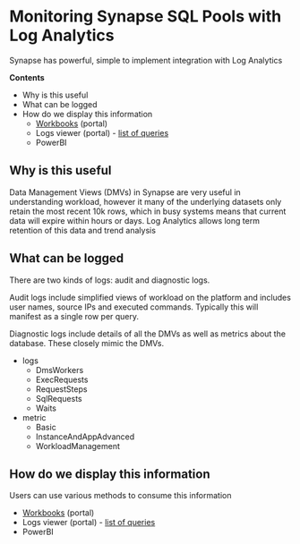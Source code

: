 # Monitoring Synapse SQL Pools with Log Analytics

Synapse has powerful, simple to implement integration with Log Analytics

**Contents**
- Why is this useful
- What can be logged
- How do we display this information
    - [Workbooks](./Workbooks/readme.md) (portal)
    - Logs viewer (portal) - [list of queries](./Queries/readme.md)
    - PowerBI

## Why is this useful

Data Management Views (DMVs) in Synapse are very useful in understanding workload, however it many of the underlying datasets only retain the most recent 10k rows, which in busy systems means that current data will expire within hours or days. Log Analytics allows long term retention of this data and trend analysis

## What can be logged

There are two kinds of logs: audit and diagnostic logs.

Audit logs include simplified views of workload on the platform and includes user names, source IPs and executed commands. Typically this will manifest as a single row per query.

Diagnostic logs include details of all the DMVs as well as metrics about the database. These closely mimic the DMVs.

- logs
    - DmsWorkers
    - ExecRequests
    - RequestSteps
    - SqlRequests
    - Waits
 - metric
    - Basic
    - InstanceAndAppAdvanced
    - WorkloadManagement

## How do we display this information

Users can use various methods to consume this information
- [Workbooks](./Workbooks/readme.md) (portal) 
- Logs viewer (portal) - [list of queries](./Queries/readme.md)
- PowerBI